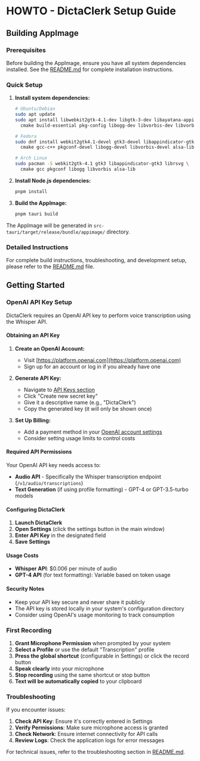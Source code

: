 # HOWTO - DictaClerk Setup Guide

## Building AppImage

### Prerequisites

Before building the AppImage, ensure you have all system dependencies installed. See the [README.md](README.md) for complete installation instructions.

### Quick Setup

1. **Install system dependencies:**

   ```bash
   # Ubuntu/Debian
   sudo apt update
   sudo apt install libwebkit2gtk-4.1-dev libgtk-3-dev libayatana-appindicator3-dev librsvg2-dev \
     cmake build-essential pkg-config libogg-dev libvorbis-dev libvorbisenc-dev libasound2-dev

   # Fedora
   sudo dnf install webkit2gtk4.1-devel gtk3-devel libappindicator-gtk3-devel librsvg2-devel \
     cmake gcc-c++ pkgconf-devel libogg-devel libvorbis-devel alsa-lib-devel

   # Arch Linux
   sudo pacman -S webkit2gtk-4.1 gtk3 libappindicator-gtk3 librsvg \
     cmake gcc pkgconf libogg libvorbis alsa-lib
   ```

2. **Install Node.js dependencies:**

   ```bash
   pnpm install
   ```

3. **Build the AppImage:**
   ```bash
   pnpm tauri build
   ```

The AppImage will be generated in `src-tauri/target/release/bundle/appimage/` directory.

### Detailed Instructions

For complete build instructions, troubleshooting, and development setup, please refer to the [README.md](README.md) file.

## Getting Started

### OpenAI API Key Setup

DictaClerk requires an OpenAI API key to perform voice transcription using the Whisper API.

#### Obtaining an API Key

1. **Create an OpenAI Account:**

   - Visit [https://platform.openai.com](https://platform.openai.com)
   - Sign up for an account or log in if you already have one

2. **Generate API Key:**

   - Navigate to [API Keys section](https://platform.openai.com/api-keys)
   - Click "Create new secret key"
   - Give it a descriptive name (e.g., "DictaClerk")
   - Copy the generated key (it will only be shown once)

3. **Set Up Billing:**
   - Add a payment method in your [OpenAI account settings](https://platform.openai.com/account/billing)
   - Consider setting usage limits to control costs

#### Required API Permissions

Your OpenAI API key needs access to:

- **Audio API** - Specifically the Whisper transcription endpoint (`/v1/audio/transcriptions`)
- **Text Generation** (if using profile formatting) - GPT-4 or GPT-3.5-turbo models

#### Configuring DictaClerk

1. **Launch DictaClerk**
2. **Open Settings** (click the settings button in the main window)
3. **Enter API Key** in the designated field
4. **Save Settings**

#### Usage Costs

- **Whisper API**: $0.006 per minute of audio
- **GPT-4 API** (for text formatting): Variable based on token usage

#### Security Notes

- Keep your API key secure and never share it publicly
- The API key is stored locally in your system's configuration directory
- Consider using OpenAI's usage monitoring to track consumption

### First Recording

1. **Grant Microphone Permission** when prompted by your system
2. **Select a Profile** or use the default "Transcription" profile
3. **Press the global shortcut** (configurable in Settings) or click the record button
4. **Speak clearly** into your microphone
5. **Stop recording** using the same shortcut or stop button
6. **Text will be automatically copied** to your clipboard

### Troubleshooting

If you encounter issues:

1. **Check API Key**: Ensure it's correctly entered in Settings
2. **Verify Permissions**: Make sure microphone access is granted
3. **Check Network**: Ensure internet connectivity for API calls
4. **Review Logs**: Check the application logs for error messages

For technical issues, refer to the troubleshooting section in [README.md](README.md).
